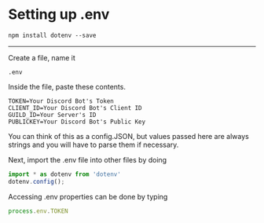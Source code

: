 # Setting up .env

```css
npm install dotenv --save
```

---

Create a file, name it 
```
.env
```

Inside the file, paste these contents.

```
TOKEN=Your Discord Bot's Token
CLIENT_ID=Your Discord Bot's Client ID
GUILD_ID=Your Server's ID
PUBLICKEY=Your Discord Bot's Public Key
```


You can think of this as a config.JSON, but values passed here are always strings and you will have to parse them if necessary.

Next, import the .env file into other files by doing
```js
import * as dotenv from 'dotenv'
dotenv.config();
```

Accessing .env properties can be done by typing
```js
process.env.TOKEN
```
